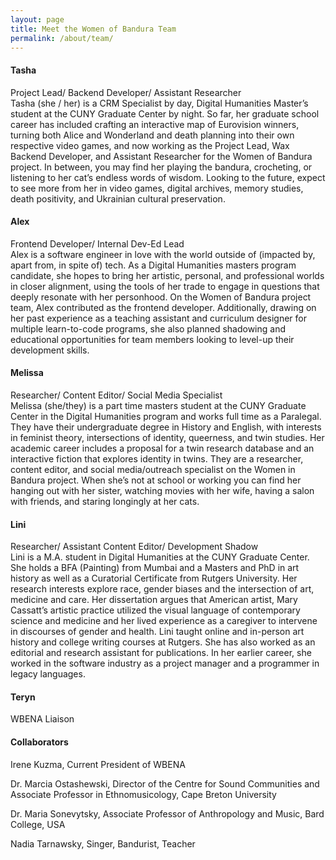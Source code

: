 ```yaml
---
layout: page
title: Meet the Women of Bandura Team
permalink: /about/team/
---
```


#### **Tasha**
Project Lead/ Backend Developer/ Assistant Researcher<br>
Tasha (she / her) is a CRM Specialist by day, Digital Humanities Master’s student at the CUNY Graduate Center by night. So far, her graduate school career has included crafting an interactive map of Eurovision winners, turning both Alice and Wonderland and death planning into their own respective video games, and now working as the Project Lead, Wax Backend Developer, and Assistant Researcher for the Women of Bandura project. In between, you may find her playing the bandura, crocheting, or listening to her cat’s endless words of wisdom. Looking to the future, expect to see more from her in video games, digital archives, memory studies, death positivity, and Ukrainian cultural preservation.

#### **Alex**
Frontend Developer/ Internal Dev-Ed Lead<br>
Alex is a software engineer in love with the world outside of (impacted by, apart from, in spite of) tech. As a Digital Humanities masters program candidate, she hopes to bring her artistic, personal, and professional worlds in closer alignment, using the tools of her trade to engage in questions that deeply resonate with her personhood.
On the Women of Bandura project team, Alex contributed as the frontend developer. Additionally, drawing on her past experience as a teaching assistant and curriculum designer for multiple learn-to-code programs, she also planned shadowing and educational opportunities for team members looking to level-up their development skills.

#### **Melissa**
Researcher/ Content Editor/ Social Media Specialist<br>
Melissa (she/they) is a part time masters student at the CUNY Graduate Center in the Digital Humanities program and works full time as a Paralegal. They have their undergraduate degree in History and English, with interests in feminist theory, intersections of identity, queerness, and twin studies. Her academic career includes a proposal for a twin research database and an interactive fiction that explores identity in twins. They are a researcher, content editor, and social media/outreach specialist on the Women in Bandura project. When she’s not at school or working you can find her hanging out with her sister, watching movies with her wife, having a salon with friends, and staring longingly at her cats.

#### **Lini**
Researcher/ Assistant Content Editor/ Development Shadow<br>
Lini is a M.A. student in Digital Humanities at the CUNY Graduate Center. She holds a BFA (Painting) from Mumbai and a Masters and PhD in art history as well as a Curatorial Certificate from Rutgers University. Her research interests explore race, gender biases and the intersection of art, medicine and care. Her dissertation argues that American artist, Mary Cassatt’s artistic practice utilized the visual language of contemporary science and medicine and her lived experience as a caregiver to intervene in discourses of gender and health. Lini taught online and in-person art history and college writing courses at Rutgers. She has also worked as an editorial and research assistant for publications. In her earlier career, she worked in the software industry as a project manager and a programmer in legacy languages.

#### **Teryn** 
WBENA Liaison

#### **Collaborators**
Irene Kuzma, Current President of WBENA

Dr. Marcia Ostashewski, Director of the Centre for Sound Communities and Associate Professor in Ethnomusicology, Cape Breton University

Dr. Maria Sonevytsky, Associate Professor of Anthropology and Music, Bard College, USA

Nadia Tarnawsky, Singer, Bandurist, Teacher
